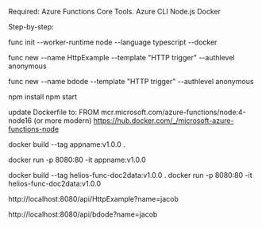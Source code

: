 Required:
Azure Functions Core Tools.
Azure CLI
Node.js
Docker

Step-by-step:

func init --worker-runtime node --language typescript --docker

func new --name HttpExample --template "HTTP trigger" --authlevel anonymous

func new --name bdode --template "HTTP trigger" --authlevel anonymous

npm install
npm start

update Dockerfile to:
FROM mcr.microsoft.com/azure-functions/node:4-node16 (or more modern)
https://hub.docker.com/_/microsoft-azure-functions-node

docker build --tag appname:v1.0.0 .

docker run -p 8080:80 -it appname:v1.0.0


docker build --tag helios-func-doc2data:v1.0.0 .
docker run -p 8080:80 -it helios-func-doc2data:v1.0.0

http://localhost:8080/api/HttpExample?name=jacob

http://localhost:8080/api/bdode?name=jacob
